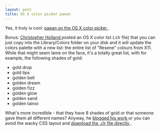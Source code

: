 ```yaml
---
layout: post
title: OS X color picker paean 
---
```



Yes, it truly is cool: <a href="http://www.codepoetry.net/archives/2004/08/02/the_colors.php">paean on the OS X color picker </a>. 

Bonus: <a href="http://exordium.concepthouse.com/">Christopher Holland </a>posted an OS X color list (.clr file) that you can just copy into the Library/Colors folder on your disk and it will update the colors palette with a new list: the entire list of "Resene" colours from X11. While that might seem lame on the face, it's a totally great list, with for example, the following shades of gold:<ul><li>gold drop </li><li>gold tips </li><li>golden bell </li><li>golden dream </li><li>golden fizz </li><li>golden glow </li><li>golden sand </li><li>golden tainoi </li></ul>

What's more incredible - that they have 8 shades of gold or that someone gave them all different names? Anyway, he <a href="http://exordium.concepthouse.com/archives/2004/02/">blogged his work </a>or you can avoid the wacky CSS layout and <a href="http://exordium.concepthouse.com/archives/Resene.clr.sit">download the .clr file directly </a>.
